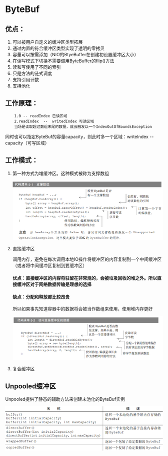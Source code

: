 # ByteBuf

## 优点：

1. 可以被用户自定义的缓冲区类型拓展
2. 通过内置的符合缓冲区类型实现了透明的零拷贝
3. 容量可以按需添加（NIO的BtyeBuffer在创建初设置缓冲区大小）
4. 在读写模式下切换不需要调用ByteBuffer的flip()方法
5. 读和写使用了不同的索引
6. 只是方法的链式调度
7. 支持引用计数
8. 支持池化



## 工作原理：

```
	1.0 -- readIndex 已读区域
	2.readIndex  --  writedIndex 可读区域
	当场是读取超过数组末尾的数据，就会触发以一个IndexOutOfBoundsException
```

同时也可以指定ByteBuf的容量capacity，则此时多一个区域：writeIndex -- capacity（可写区域）



## 工作模式：

1. 第一种方式为堆缓冲区。这种模式被称为支撑数组

   <img src="https://raw.githubusercontent.com/JIaaoooo/ImageHostingService/main/img/%E6%94%AF%E6%92%91%E6%95%B0%E7%BB%84.png" style="zoom:67%;" />

2. 直接缓冲区

   调用内存，避免在每次调用本地IO操作将缓冲区的内容复制到一个中间缓冲区（或者将中间缓冲区复制到要缓冲区）

   #### 优点：直接缓冲区的内容将驻留在非常规的，会被垃圾回收的堆之外。所以直接缓冲区对于网络数据传输是理想的选择

   #### 缺点：分配和释放都比较昂贵

   所以如果事先知道容器中的数据将会被当作数组来使用，使用堆内存更好

   <img src="https://raw.githubusercontent.com/JIaaoooo/ImageHostingService/main/img/%E7%9B%B4%E6%8E%A5%E7%BC%93%E5%86%B2%E5%8C%BA.png" style="zoom:67%;" />

3. 复合缓冲区

   

   

## Unpooled缓冲区

Unpooled提供了静态的辅助方法来创建未池化的ByteBuf实例

![](https://raw.githubusercontent.com/JIaaoooo/ImageHostingService/main/img/Unpooled.png)